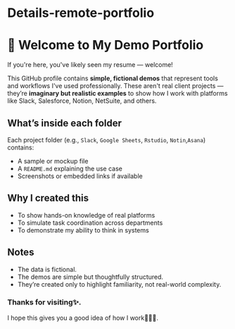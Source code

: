# Details-remote-portfolio
# 📂 Welcome to My Demo Portfolio

If you're here, you've likely seen my resume — welcome!

This GitHub profile contains **simple, fictional demos** that represent tools and workflows I've used professionally. These aren't real client projects — they’re **imaginary but realistic examples** to show how I work with platforms like Slack, Salesforce, Notion, NetSuite, and others.

## What’s inside each folder
Each project folder (e.g., `Slack`, `Google Sheets`, `Rstudio`, `Notin`,`Asana`) contains:
- A sample or mockup file
- A `README.md` explaining the use case
- Screenshots or embedded links if available

## Why I created this
- To show hands-on knowledge of real platforms
- To simulate task coordination across departments
- To demonstrate my ability to think in systems

## Notes
- The data is fictional.
- The demos are simple but thoughtfully structured.
- They’re created only to highlight familiarity, not real-world complexity.

### Thanks for visiting✨.

I hope this gives you a good idea of how I work👩🏻‍💻.
